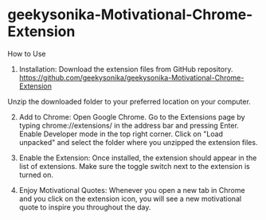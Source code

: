 # geekysonika-Motivational-Chrome-Extension





How to Use
1. Installation:
Download the extension files from GitHub repository.
https://github.com/geekysonika/geekysonika-Motivational-Chrome-Extension

Unzip the downloaded folder to your preferred location on your computer.

2. Add to Chrome:
Open Google Chrome.
Go to the Extensions page by typing chrome://extensions/ in the address bar and pressing Enter.
Enable Developer mode in the top right corner.
Click on "Load unpacked" and select the folder where you unzipped the extension files.

4. Enable the Extension:
Once installed, the extension should appear in the list of extensions.
Make sure the toggle switch next to the extension is turned on.

6. Enjoy Motivational Quotes:
Whenever you open a new tab in Chrome and you click on the extension icon, you will see a new motivational quote to inspire you throughout the day.

